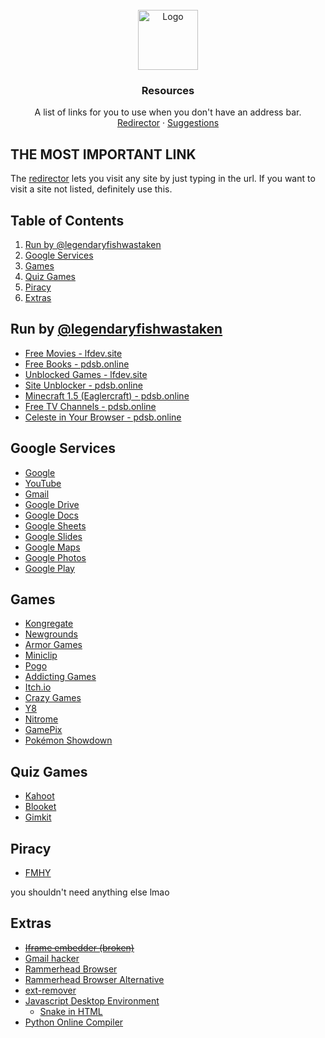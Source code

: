 <!-- don't mess it up -->

<br />
<div align="center">
  <a href="https://github.com/a5tw/interferencebravecivilian">
    <img src="hyperlink-icon.png" alt="Logo" width="96" height="96">
  </a>

  <h3 align="center">Resources</h3>

  <p align="center">
    A list of links for you to use when you don't have an address bar.
    <br />
    <a href="https://pdsb.online/redirector">Redirector</a>
    ·
    <a href="https://github.com/a5tw/interferencebravecivilian/issues/new">Suggestions</a>
  </p>
</div>

## THE MOST IMPORTANT LINK
The [redirector](https://pdsb.online/redirector) lets you visit any site by just typing in the url. If you want to visit a site not listed, definitely use this.

## Table of Contents
1. [Run by @legendaryfishwastaken](#run-by-legendaryfishwastaken)
2. [Google Services](#google-services)
3. [Games](#games)
4. [Quiz Games](#quiz-games)
5. [Piracy](#piracy)
6. [Extras](#extras)

## Run by [@legendaryfishwastaken](https://github.com/legendaryfishwastaken)
- [Free Movies - lfdev.site](https://movies.lfdev.site/)
- [Free Books - pdsb.online](https://pdsb.online/books/)
- [Unblocked Games - lfdev.site](https://games.lfdev.site/)
- [Site Unblocker - pdsb.online](https://pdsb.online/proxy)
- [Minecraft 1.5 (Eaglercraft) - pdsb.online](https://pdsb.online/minecraft)
- [Free TV Channels - pdsb.online](https://pdsb.online/channels)
- [Celeste in Your Browser - pdsb.online](https://pdsb.online/celeste)

## Google Services
- [Google](https://www.google.com/)
- [YouTube](https://www.youtube.com/)
- [Gmail](https://mail.google.com/)
- [Google Drive](https://drive.google.com/)
- [Google Docs](https://docs.google.com/)
- [Google Sheets](https://sheets.google.com/)
- [Google Slides](https://slides.google.com/)
- [Google Maps](https://www.google.com/maps/)
- [Google Photos](https://photos.google.com/)
- [Google Play](https://play.google.com/)

## Games
- [Kongregate](https://www.kongregate.com/)
- [Newgrounds](https://www.newgrounds.com/)
- [Armor Games](https://www.armorgames.com/)
- [Miniclip](https://www.miniclip.com/)
- [Pogo](https://www.pogo.com/)
- [Addicting Games](https://www.addictinggames.com/)
- [Itch.io](https://itch.io/)
- [Crazy Games](https://www.crazygames.com/)
- [Y8](https://www.y8.com/)
- [Nitrome](https://www.nitrome.com/)
- [GamePix](https://www.gamepix.com/)
- [Pokémon Showdown](https://pokemonshowdown.com/)

## Quiz Games
- [Kahoot](https://kahoot.it/)
- [Blooket](https://play.blooket.com/)
- [Gimkit](https://gimkit.com/join)

## Piracy
- [FMHY](https://fmhy.net/)

you shouldn't need anything else lmao

## Extras
- [~~Iframe embedder (broken)~~](https://pdsb.online/iframe)
- [Gmail hacker](https://pdsb.online/)
- [Rammerhead Browser](https://browser.rammerhead.org/)
- [Rammerhead Browser Alternative](https://flipgrid.cf/)
- [ext-remover](https://ext-remover.net/)
- [Javascript Desktop Environment](http://cryto.net/projects/jsde/demo/#)
  - [Snake in HTML](https://github.com/a5TW/snakehtml/blob/main/snake.html)
- [Python Online Compiler](https://www.programiz.com/python-programming/online-compiler/)
